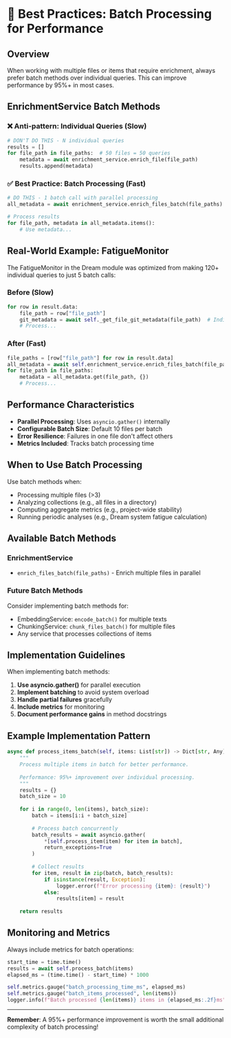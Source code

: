 # 🚀 Best Practices: Batch Processing for Performance

## Overview

When working with multiple files or items that require enrichment, always prefer batch methods over individual queries. This can improve performance by 95%+ in most cases.

## EnrichmentService Batch Methods

### ❌ Anti-pattern: Individual Queries (Slow)

```python
# DON'T DO THIS - N individual queries
results = []
for file_path in file_paths:  # 50 files = 50 queries
    metadata = await enrichment_service.enrich_file(file_path)
    results.append(metadata)
```

### ✅ Best Practice: Batch Processing (Fast)

```python
# DO THIS - 1 batch call with parallel processing
all_metadata = await enrichment_service.enrich_files_batch(file_paths)

# Process results
for file_path, metadata in all_metadata.items():
    # Use metadata...
```

## Real-World Example: FatigueMonitor

The FatigueMonitor in the Dream module was optimized from making 120+ individual queries to just 5 batch calls:

### Before (Slow)
```python
for row in result.data:
    file_path = row["file_path"]
    git_metadata = await self._get_file_git_metadata(file_path)  # Individual query
    # Process...
```

### After (Fast)
```python
file_paths = [row["file_path"] for row in result.data]
all_metadata = await self.enrichment_service.enrich_files_batch(file_paths)  # Batch query
for file_path in file_paths:
    metadata = all_metadata.get(file_path, {})
    # Process...
```

## Performance Characteristics

- **Parallel Processing**: Uses `asyncio.gather()` internally
- **Configurable Batch Size**: Default 10 files per batch
- **Error Resilience**: Failures in one file don't affect others
- **Metrics Included**: Tracks batch processing time

## When to Use Batch Processing

Use batch methods when:
- Processing multiple files (>3)
- Analyzing collections (e.g., all files in a directory)
- Computing aggregate metrics (e.g., project-wide stability)
- Running periodic analyses (e.g., Dream system fatigue calculation)

## Available Batch Methods

### EnrichmentService
- `enrich_files_batch(file_paths)` - Enrich multiple files in parallel

### Future Batch Methods
Consider implementing batch methods for:
- EmbeddingService: `encode_batch()` for multiple texts
- ChunkingService: `chunk_files_batch()` for multiple files
- Any service that processes collections of items

## Implementation Guidelines

When implementing batch methods:

1. **Use asyncio.gather()** for parallel execution
2. **Implement batching** to avoid system overload
3. **Handle partial failures** gracefully
4. **Include metrics** for monitoring
5. **Document performance gains** in method docstrings

## Example Implementation Pattern

```python
async def process_items_batch(self, items: List[str]) -> Dict[str, Any]:
    """
    Process multiple items in batch for better performance.
    
    Performance: 95%+ improvement over individual processing.
    """
    results = {}
    batch_size = 10
    
    for i in range(0, len(items), batch_size):
        batch = items[i:i + batch_size]
        
        # Process batch concurrently
        batch_results = await asyncio.gather(
            *[self.process_item(item) for item in batch],
            return_exceptions=True
        )
        
        # Collect results
        for item, result in zip(batch, batch_results):
            if isinstance(result, Exception):
                logger.error(f"Error processing {item}: {result}")
            else:
                results[item] = result
    
    return results
```

## Monitoring and Metrics

Always include metrics for batch operations:

```python
start_time = time.time()
results = await self.process_batch(items)
elapsed_ms = (time.time() - start_time) * 1000

self.metrics.gauge("batch_processing_time_ms", elapsed_ms)
self.metrics.gauge("batch_items_processed", len(items))
logger.info(f"Batch processed {len(items)} items in {elapsed_ms:.2f}ms")
```

---

**Remember**: A 95%+ performance improvement is worth the small additional complexity of batch processing!
